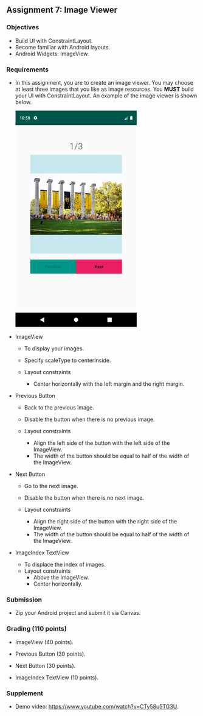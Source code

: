 ## Assignment 7: Image Viewer

### Objectives

- Build UI with ConstraintLayout.
- Become familiar with Android layouts.
- Android Widgets: ImageView.

### Requirements

- In this assignment, you are to create an image viewer. You may choose at least three images that you like as image resources. You **MUST** build your UI with ConstraintLayout. An example of the image viewer is shown below.

  <img src="https://raw.githubusercontent.com/fwangyt/Android-App-Dev-1/master/7/images/assignment_1.png" alt="assignment_1" style="zoom:67%;" />

- ImageView 

  - To display your images.

  - Specify scaleType to centerInside.

  - Layout constraints
    - Center horizontally with the left margin and the right margin.

- Previous Button

  - Back to the previous image.

  - Disable the button when there is no previous image.

  - Layout constraints
    - Align the left side of the button with the left side of the ImageView.
    - The width of the button should be equal to half of the width of the ImageView.

- Next Button

  - Go to the next image.

  - Disable the button when there is no next image.

  - Layout constraints
    - Align the right side of the button with the right side of the ImageView.
    - The width of the button should be equal to half of the width of the ImageView.

- ImageIndex TextView

  - To displace the index of images.
  - Layout constraints
    - Above the ImageView.
    - Center horizontally.

### Submission

- Zip your Android project and submit it via Canvas.

### Grading (110 points)

- ImageView (40 points).

- Previous Button (30 points).

- Next Button (30 points).

- ImageIndex TextView (10 points).

### Supplement

- Demo video: https://www.youtube.com/watch?v=CTy58u5TG3U.